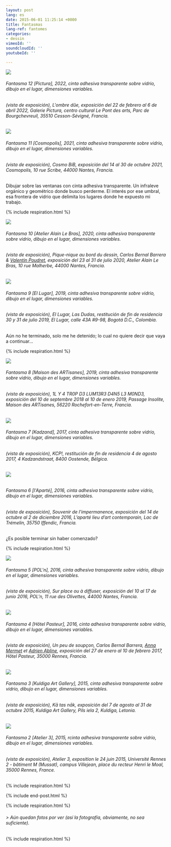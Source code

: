 ```yaml
---
layout: post
lang: es
date: 2015-06-01 11:25:14 +0000
title: Fantasmas
lang-ref: fantomes
categories:
- dessin
vimeoId: ''
soundcloudId: ''
youtubeId: ''

---
```

![](/mepierdoparaver/imgs/fantome12-up.jpg)

###### _Fantasma 12 \[Pictura\]_, 2022, cinta adhesiva transparente sobre vidrio, dibujo en el lugar, dimensiones variables.

###### (vista de exposición), _L'ombre dûe_, exposición del 22 de febrero al 6 de abril 2022, Galerie Pictura, centro cultural Le Pont des arts, Parc de Bourgchevreuil, 35510 Cesson-Sévigné, Francia.

![](/mepierdoparaver/imgs/fantome-11-up.jpg)

###### _Fantasma 11 \[Cosmopolis\]_, 2021, cinta adhesiva transparente sobre vidrio, dibujo en el lugar, dimensiones variables.

###### (vista de exposición), _Cosmo BiB_, exposición del 14 al 30 de octubre 2021, Cosmopolis, 10 rue Scribe, 44000 Nantes, Francia.

Dibujar sobre las ventanas con cinta adhesiva transparente. Un infraleve orgánico y geométrico donde busco perderme. El interés por ese umbral, esa frontera de vidrio que delimita los lugares donde he expuesto mi trabajo.

{% include respiration.html %}

![](/mepierdoparaver/imgs/fantome10-up.jpg)

###### _Fantasma 10 \[Atelier Alain Le Bras\]_, 2020, cinta adhesiva transparente sobre vidrio, dibujo en el lugar, dimensiones variables.

###### (vista de exposición), _Pique-nique au bord du dessin_, Carlos Bernal Barrera & [Valentin Poudret](http://www.valentin-poudret.com), exposición del 23 al 31 de julio 2020, Atelier Alain Le Bras, 10 rue Malherbe, 44000 Nantes, Francia.

![](/mepierdoparaver/imgs/fantome09-up.jpg)

###### _Fantasma 9 \[El Lugar\]_, 2019, cinta adhesiva transparente sobre vidrio, dibujo en el lugar, dimensiones variables.

###### (vista de exposición), _El Lugar, Las Dudas_, restitución de fin de residencia 30 y 31 de julio 2019, El Lugar, calle 43A #9-98, Bogotá D.C., Colombia.

Aún no he terminado, solo me he detenido; lo cual no quiere decir que vaya a continuar...

{% include respiration.html %}

![](/mepierdoparaver/imgs/fantome-8-up.jpg)

###### _Fantasma 8 \[Maison des ARTisanes\]_, 2019, cinta adhesiva transparente sobre vidrio, dibujo en el lugar, dimensiones variables.

###### (vista de exposición), _1L Y 4 TR0P D3 LUM13R3 D4N5 L3 M0ND3_, exposición del 10 de septembre 2018 al 10 de enero 2019, Passage Insolite, Maison des ARTisanes, 56220 Rochefort-en-Terre, Francia.

![](/mepierdoparaver/imgs/fantome07-up.jpg)

###### _Fantasma 7 \[Kadzand\]_, 2017, cinta adhesiva transparente sobre vidrio, dibujo en el lugar, dimensiones variables.

###### (vista de exposición), _KCP!_, restitución de fin de residencia 4 de agosto 2017, 4 Kadzandstraat, 8400 Oostende, Bélgica.

###### ![](/mepierdoparaver/imgs/fantome06-up.jpg)

###### _Fantasma 6 \[l'Aparté\]_, 2016, cinta adhesiva transparente sobre vidrio, dibujo en el lugar, dimensiones variables.

###### (vista de exposición), _Souvenir de l'impermanence_, exposición del 14 de octubre al 2 de diciembre 2016, L’aparté lieu d’art contemporain, Lac de Trémelin, 35750 Iffendic, Francia.

¿Es posible terminar sin haber comenzado?

{% include respiration.html %}

![](/mepierdoparaver/imgs/fantome05-up.jpg)

###### _Fantasma 5 \[POL'n\]_, 2016, cinta adhesiva transparente sobre vidrio, dibujo en el lugar, dimensiones variables.

###### (vista de exposición), _Sur place ou à diffuser_, exposición del 10 al 17 de junio 2016, POL'n, 11 rue des Olivettes, 44000 Nantes, Francia.

![](/mepierdoparaver/imgs/fantome-4-up.jpg)

###### _Fantasma 4 \[Hôtel Pasteur\]_, 2016, cinta adhesiva transparente sobre vidrio, dibujo en el lugar, dimensiones variables.

###### (vista de exposición), _Un peu de soupçon_, Carlos Bernal Barrera, [Anna Mermet](http://mermet.wixsite.com/annamermet) et [Adrien Abline](http://ablineadrien.com/), exposición del 27 de enero al 10 de febrero 2017, Hôtel Pasteur, 35000 Rennes, Francia.

![](/mepierdoparaver/imgs/fantome03-up.jpg)

###### _Fantasma 3 \[Kuldiga Art Gallery\]_, 2015, cinta adhesiva transparente sobre vidrio, dibujo en el lugar, dimensiones variables.

###### (vista de exposición), _Kā tas nāk_, exposición del 7 de agosto al 31 de octubre 2015, Kuldiga Art Gallery, Pils iela 2, Kuldiga, Letonia.

![](/mepierdoparaver/imgs/fantome02-up.jpg)

###### _Fantasma_ 2 \[Atelier 3\], 2015, rcinta adhesiva transparente sobre vidrio, dibujo en el lugar, dimensiones variables.

###### (vista de exposición), Atelier 3, exposition le 24 juin 2015, Université Rennes 2 - bâtiment M (Mussat), campus Villejean, place du recteur Henri le Moal, 35000 Rennes, France.

{% include respiration.html %}

{% include end-post.html %}

{% include respiration.html %}

###### _> Aún quedan fotos por ver (así la fotografía, obviamente, no sea suficiente)._

{% include respiration.html %}